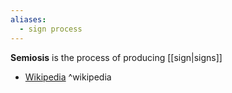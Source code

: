 ```yaml
---
aliases:
  - sign process
---
```

**Semiosis** is the process of producing [[sign|signs]]

- [Wikipedia](https://en.wikipedia.org/wiki/Semiosis) ^wikipedia